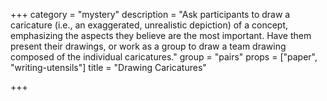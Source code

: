 +++
category = "mystery"
description = "Ask participants to draw a caricature (i.e., an exaggerated, unrealistic depiction) of a concept, emphasizing the aspects  they believe are the most important. Have them present their drawings, or work as a group to draw a team drawing composed of the individual caricatures."
group = "pairs"
props = ["paper", "writing-utensils"]
title = "Drawing Caricatures"

+++
